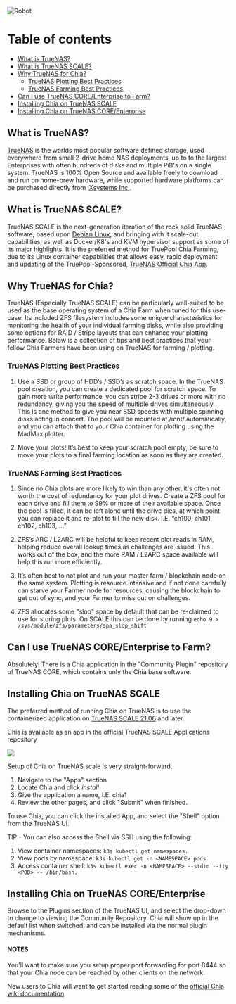 ![Robot](/assets/img/robots/robot2.png)

# Table of contents

- [What is TrueNAS?](/kb/how-to-use-chia-on-truenas/#what-is-truenas)
- [What is TrueNAS SCALE?](/kb/how-to-use-chia-on-truenas/#what-is-truenas-scale)
- [Why TrueNAS for Chia?](/kb/how-to-use-chia-on-truenas/#why-truenas-for-chia)
  - [TrueNAS Plotting Best Practices](/kb/how-to-use-chia-on-truenas/#truenas-plotting-best-practices)
  - [TrueNAS Farming Best Practices](/kb/how-to-use-chia-on-truenas/#truenas-farming-best-practices)
- [Can I use TrueNAS CORE/Enterprise to Farm?](/kb/how-to-use-chia-on-truenas/#can-i-use-truenas-coreenterprise-to-farm)
- [Installing Chia on TrueNAS SCALE](/kb/how-to-use-chia-on-truenas/#installing-chia-on-truenas-scale)
- [Installing Chia on TrueNAS CORE/Enterprise](/kb/how-to-use-chia-on-truenas/#installing-chia-on-truenas-coreenterprise)

## What is TrueNAS?

[TrueNAS](https://www.truenas.com) is the worlds most popular software defined storage, used everywhere from small 2-drive home NAS deployments, up to to the largest Enterprises with often hundreds of disks and multiple PiB's on a single system. TrueNAS is 100% Open Source and available freely to download and run on home-brew hardware, while supported hardware platforms can be purchased directly from [iXsystems Inc.](https://www.ixsystems.com).

## What is TrueNAS SCALE?

TrueNAS SCALE is the next-generation iteration of the rock solid TrueNAS software, based upon [Debian Linux](https://www.debian.org/), and bringing with it scale-out capabilities, as well as Docker/K8's and KVM hypervisor support as some of its major highlights. It is the preferred method for TruePool Chia Farming, due to its Linux container capabilities that allows easy, rapid deployment and updating of the TruePool-Sponsored, [TrueNAS Official Chia App](https://truepool.io/kb/truepool-docker-image).

## Why TrueNAS for Chia?

TrueNAS (Especially TrueNAS SCALE) can be particularly well-suited to be used as the base operating system of a Chia Farm when tuned for this use-case.
Its included ZFS filesystem includes some unique characteristics for monitoring the health of your individual farming disks, while also providing some options for RAID / Stripe layouts that can enhance your plotting performance. Below is a collection of tips and best practices that your fellow Chia Farmers have been using on TrueNAS for farming / plotting.

### TrueNAS Plotting Best Practices

1. Use a SSD or group of HDD’s / SSD’s as scratch space. In the TrueNAS pool creation, you can create a dedicated pool for scratch space. To gain more write performance, you can stripe 2-3 drives or more with no redundancy, giving you the speed of multiple drives simultaneously. This is one method to give you near SSD speeds with multiple spinning disks acting in concert. The pool will be mounted at /mnt/<poolname> automatically, and you can attach that to your Chia container for plotting using the MadMax plotter.

2. Move your plots! It’s best to keep your scratch pool empty, be sure to move your plots to a final farming location as soon as they are created.

### TrueNAS Farming Best Practices

1. Since no Chia plots are more likely to win than any other, it's often not worth the cost of redundancy for your plot drives. Create a ZFS pool for each drive and fill them to 99% or more of their available space. Once the pool is filled, it can be left alone until the drive dies, at which point you can replace it and re-plot to fill the new disk. I.E. “ch100, ch101, ch102, ch103, …”

2. ZFS’s ARC / L2ARC will be helpful to keep recent plot reads in RAM, helping reduce overall lookup times as challenges are issued. This works out of the box, and the more RAM / L2ARC space available will help this run more efficiently.

3. It’s often best to not plot and run your master farm / blockchain node on the same system. Plotting is resource intensive and if not done carefully can starve your Farmer node for resources, causing the blockchain to get out of sync, and your Farmer to miss out on challenges.
  
4. ZFS allocates some "slop" space by default that can be re-claimed to use for storing plots. On SCALE this can be done by running ```echo 9 > /sys/module/zfs/parameters/spa_slop_shift```

## Can I use TrueNAS CORE/Enterprise to Farm?

Absolutely! There is a Chia application in the "Community Plugin" repository of TrueNAS CORE, which contains only the Chia base software.

## Installing Chia on TrueNAS SCALE

The preferred method of running Chia on TrueNAS is to use the containerized application on [TrueNAS SCALE 21.06](https://www.truenas.com/truenas-scale/) and later. 

Chia is available as an app in the official TrueNAS SCALE Applications repository

![](/content/kb/img/how-to-use-chia-on-truenas.gif)

Setup of Chia on TrueNAS scale is very straight-forward.

1. Navigate to the "Apps" section
2. Locate Chia and click *install*
3. Give the application a name, I.E. chia1
4. Review the other pages, and click "Submit" when finished.

To use Chia, you can click the installed App, and select the "Shell" option from the TrueNAS UI.

TIP - You can also access the Shell via SSH using the following:

1. View container namespaces: ```k3s kubectl get namespaces.```
2. View pods by namespace: ```k3s kubectl get -n <NAMESPACE> pods.```
3. Access container shell: ```k3s kubectl exec -n <NAMESPACE> --stdin --tty <POD> -- /bin/bash.```

## Installing Chia on TrueNAS CORE/Enterprise

Browse to the Plugins section of the TrueNAS UI, and select the drop-down to change to viewing the Community Repository. Chia will show up in the default list when switched, and can be installed via the normal plugin mechanisms. 

#### NOTES

You'll want to make sure you setup proper port forwarding for port 8444 so that your Chia node can be reached by other clients on the network.

New users to Chia will want to get started reading some of the [official Chia wiki documentation](https://github.com/Chia-Network/chia-blockchain/wiki).
